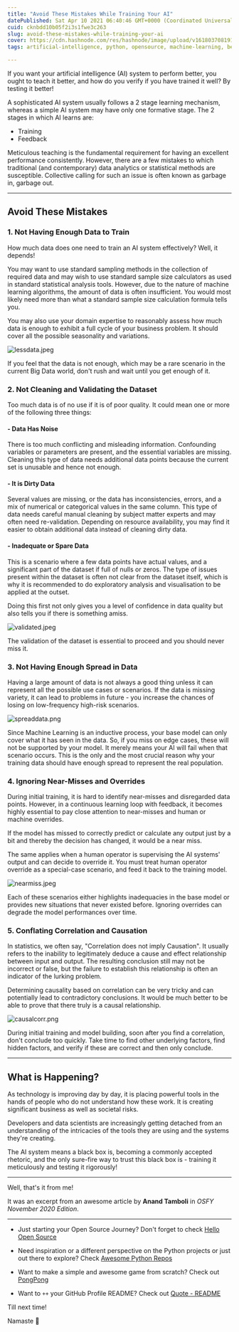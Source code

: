 ```yaml
---
title: "Avoid These Mistakes While Training Your AI"
datePublished: Sat Apr 10 2021 06:40:46 GMT+0000 (Coordinated Universal Time)
cuid: cknbdd10b05f2i3s1fwe3c263
slug: avoid-these-mistakes-while-training-your-ai
cover: https://cdn.hashnode.com/res/hashnode/image/upload/v1618037081917/Rdh0LImLb.png
tags: artificial-intelligence, python, opensource, machine-learning, beginners

---
```


If you want your artificial intelligence (AI) system to perform better, you ought to teach it better, and how do you verify if you have trained it well? By testing it better!

A sophisticated AI system usually follows a 2 stage learning mechanism, whereas a simple AI system may have only one formative stage. The 2 stages in which AI learns are:

- Training
- Feedback

Meticulous teaching is the fundamental requirement for having an excellent performance consistently. However, there are a few mistakes to which traditional (and contemporary) data analytics or statistical methods are susceptible. Collective calling for such an issue is often known as garbage in, garbage out.

---

## Avoid These Mistakes

### 1. Not Having Enough Data to Train

How much data does one need to train an AI system effectively? Well, it depends!

You may want to use standard sampling methods in the collection of required data and may wish to use standard sample size calculators as used in standard statistical analysis tools. However, due to the nature of machine learning algorithms, the amount of data is often insufficient. You would most likely need more than what a standard sample size calculation formula tells you.

You may also use your domain expertise to reasonably assess how much data is enough to exhibit a full cycle of your business problem. It should cover all the possible seasonality and variations.

![lessdata.jpeg](https://cdn.hashnode.com/res/hashnode/image/upload/v1618036600945/LDq3ODMLO.jpeg)

If you feel that the data is not enough, which may be a rare scenario in the current Big Data world, don't rush and wait until you get enough of it.

### 2. Not Cleaning and Validating the Dataset

Too much data is of no use if it is of poor quality. It could mean one or more of the following three things:

#### - Data Has Noise

There is too much conflicting and misleading information. Confounding variables or parameters are present, and the essential variables are missing. Cleaning this type of data needs additional data points because the current set is unusable and hence not enough.

#### - It is Dirty Data

Several values are missing, or the data has inconsistencies, errors, and a mix of numerical or categorical values in the same column. This type of data needs careful manual cleaning by subject matter experts and may often need re-validation. Depending on resource availability, you may find it easier to obtain additional data instead of cleaning dirty data.

#### - Inadequate or Spare Data

This is a scenario where a few data points have actual values, and a significant part of the dataset if full of nulls or zeros. The type of issues present within the dataset is often not clear from the dataset itself, which is why it is recommended to do exploratory analysis and visualisation to be applied at the outset.

Doing this first not only gives you a level of confidence in data quality but also tells you if there is something amiss.

![validated.jpeg](https://cdn.hashnode.com/res/hashnode/image/upload/v1618036626771/x9Xexyuq8.jpeg)

The validation of the dataset is essential to proceed and you should never miss it.

### 3. Not Having Enough Spread in Data

Having a large amount of data is not always a good thing unless it can represent all the possible use cases or scenarios. If the data is missing variety, it can lead to problems in future - you increase the chances of losing on low-frequency high-risk scenarios.

![spreaddata.png](https://cdn.hashnode.com/res/hashnode/image/upload/v1618036647321/v-3Ty32JR.png)

Since Machine Learning is an inductive process, your base model can only cover what it has seen in the data. So, if you miss on edge cases, these will not be supported by your model. It merely means your AI will fail when that scenario occurs. This is the only and the most crucial reason why your training data should have enough spread to represent the real population.

### 4. Ignoring Near-Misses and Overrides

During initial training, it is hard to identify near-misses and disregarded data points. However, in a continuous learning loop with feedback, it becomes highly essential to pay close attention to near-misses and human or machine overrides.

If the model has missed to correctly predict or calculate any output just by a bit and thereby the decision has changed, it would be a near miss.

The same applies when a human operator is supervising the AI systems' output and can decide to override it. You must treat human operator override as a special-case scenario, and feed it back to the training model.

![nearmiss.jpeg](https://cdn.hashnode.com/res/hashnode/image/upload/v1618036673271/ZgldlPCjj.jpeg)

Each of these scenarios either highlights inadequacies in the base model or provides new situations that never existed before. Ignoring overrides can degrade the model performances over time.

### 5. Conflating Correlation and Causation

In statistics, we often say, "Correlation does not imply Causation". It usually refers to the inability to legitimately deduce a cause and effect relationship between input and output. The resulting conclusion still may not be incorrect or false, but the failure to establish this relationship is often an indicator of the lurking problem.

Determining causality based on correlation can be very tricky and can potentially lead to contradictory conclusions. It would be much better to be able to prove that there truly is a causal relationship.

![causalcorr.png](https://cdn.hashnode.com/res/hashnode/image/upload/v1618036698368/DNeAyQv_0.png)

During initial training and model building, soon after you find a correlation, don't conclude too quickly. Take time to find other underlying factors, find hidden factors, and verify if these are correct and then only conclude.

---

## What is Happening?

As technology is improving day by day, it is placing powerful tools in the hands of people who do not understand how these work. It is creating significant business as well as societal risks.

Developers and data scientists are increasingly getting detached from an understanding of the intricacies of the tools they are using and the systems they're creating.

The AI system means a black box is, becoming a commonly accepted rhetoric, and the only sure-fire way to trust this black box is - training it meticulously and testing it rigorously!

---

Well, that's it from me!

It was an excerpt from an awesome article by **Anand Tamboli** in *OSFY November 2020 Edition*.

---

- Just starting your Open Source Journey? Don't forget to check [Hello Open Source](https://github.com/siddharth2016/hello-open-source)

- Need inspiration or a different perspective on the Python projects or just out there to explore? Check [Awesome Python Repos](https://github.com/siddharth2016/awesome-python-repos)

- Want to make a simple and awesome game from scratch? Check out [PongPong](https://github.com/siddharth2016/PongPong)

- Want to `++` your GitHub Profile README? Check out [Quote - README](https://github.com/marketplace/actions/quote-readme)

Till next time!

Namaste 🙏